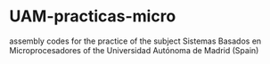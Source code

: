 # UAM-practicas-micro
assembly codes for the practice of the subject Sistemas Basados en Microprocesadores of the Universidad Autónoma de Madrid (Spain)

